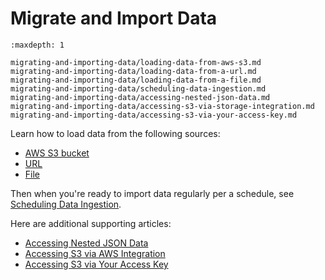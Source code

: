 # Migrate and Import Data

```{toctree}
:maxdepth: 1

migrating-and-importing-data/loading-data-from-aws-s3.md
migrating-and-importing-data/loading-data-from-a-url.md
migrating-and-importing-data/loading-data-from-a-file.md
migrating-and-importing-data/scheduling-data-ingestion.md
migrating-and-importing-data/accessing-nested-json-data.md
migrating-and-importing-data/accessing-s3-via-storage-integration.md
migrating-and-importing-data/accessing-s3-via-your-access-key.md
```

Learn how to load data from the following sources:

- [AWS S3 bucket](./migrating-and-importing-data/loading-data-from-aws-s3.md)
- [URL](./migrating-and-importing-data/loading-data-from-a-url.md)
- [File](./migrating-and-importing-data/loading-data-from-a-file.md)

Then when you're ready to import data regularly per a schedule, see [Scheduling Data Ingestion](./migrating-and-importing-data/scheduling-data-ingestion.md). 

Here are additional supporting articles:

- [Accessing Nested JSON Data](./migrating-and-importing-data/accessing-nested-json-data.md)
- [Accessing S3 via AWS Integration](./migrating-and-importing-data/accessing-s3-via-storage-integration.md)
- [Accessing S3 via Your Access Key](./migrating-and-importing-data/accessing-s3-via-your-access-key.md)
